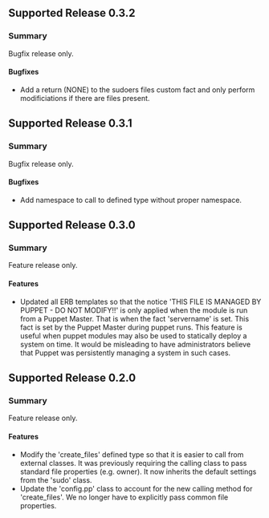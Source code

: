 ## Supported Release 0.3.2
### Summary

Bugfix release only.

#### Bugfixes
- Add a return (NONE) to the sudoers files custom fact and only
  perform modificiations if there are files present.

## Supported Release 0.3.1
### Summary

Bugfix release only.

#### Bugfixes
- Add namespace to call to defined type without proper namespace.

## Supported Release 0.3.0
### Summary

Feature release only.

#### Features
- Updated all ERB templates so that the notice 'THIS FILE IS MANAGED BY PUPPET - DO NOT MODIFY!!'
  is only applied when the module is run from a Puppet Master. That is when
  the fact 'servername' is set. This fact is set by the Puppet Master during
  puppet runs. This feature is useful when puppet modules may also be used
  to statically deploy a system on time. It would be misleading to have 
  administrators believe that Puppet was persistently managing a system in 
  such cases.

## Supported Release 0.2.0
### Summary

Feature release only.

#### Features
- Modify the 'create_files' defined type so that it is easier to
  call from external classes. It was previously requiring the 
  calling class to pass standard file properties (e.g. owner).
  It now inherits the default settings from the 'sudo' class.
- Update the 'config.pp' class to account for the new calling
  method for 'create_files'. We no longer have to explicitly
  pass common file properties.
